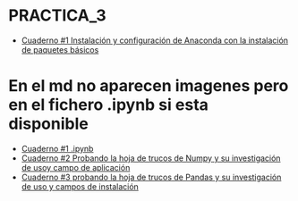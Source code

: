 # PRACTICA_3

* [Cuaderno #1 Instalación y configuración de Anaconda con la instalación de paquetes básicos](./md/Cuaderno1.md)
# En el md no aparecen imagenes pero en el fichero .ipynb si esta disponible 
* [Cuaderno #1 .ipynb](./pynb/Cuaderno1.ipynb)
* [Cuaderno #2 Probando la hoja de trucos de Numpy y su investigación de usoy campo de aplicación](./md/Cuaderno2.md)
* [Cuaderno #3 probando la hoja de trucos de Pandas y su investigación de uso y campos de instalación](./md/Cuaderno3.md)
